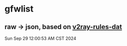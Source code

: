 # gfwlist
## raw -> json, based on [v2ray-rules-dat](https://github.com/Loyalsoldier/v2ray-rules-dat)
Sun Sep 29 12:00:53 AM CST 2024


